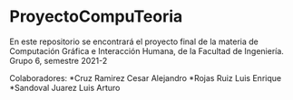 # ProyectoCompuTeoria
En este repositorio se encontrará el proyecto final de la materia de Computación Gráfica e Interacción Humana, de la Facultad de Ingeniería. 
Grupo 6, semestre 2021-2

Colaboradores: 
              *Cruz Ramirez Cesar Alejandro
              *Rojas Ruiz Luis Enrique
              *Sandoval Juarez Luis Arturo
